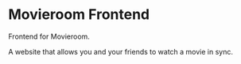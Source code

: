 # Movieroom Frontend

Frontend for Movieroom.

A website that allows you and your friends to watch a movie in sync.
